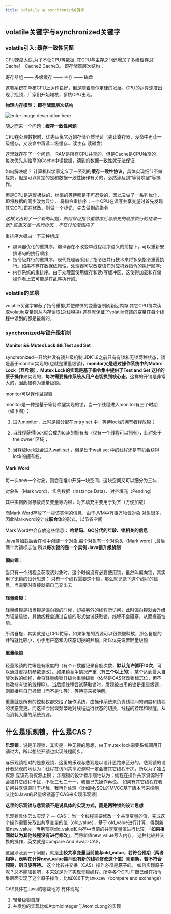 ```yaml
---
title: volatile 与 synchronizd关键字
---
```




## volatile关键字与synchronized关键字

### volatile引入: 缓存一致性问题

CPU速度太快,为了不让CPU等数据, 在CPU与主存之间还增加了多级缓存,即Cache1　Cache2 Cache3。 即存储器层次结构：

寄存器组 ——  多级缓存  —— 主存  ——  磁盘

这套系统在单核CPU上运作良好，但是随着摩尔定律的发展，CPU的运算速度出现了瓶颈，厂家们开始堆核，多核CPU出现。  

**物理内存模型： 即存储器层次结构**

![enter image description here](Java并发总结/java-memory-model-4.png)

随之而来一个问题：**缓存一致性问题**

CPU在处理数据时，优先从离它近的存储介质里读（先读寄存器，没命中再读一级缓存，又没命中再读二级缓存… 读主存 读磁盘）

这里就存在了一个问题， RAM是所有CPU共享的，但是Cache是CPU独享的， 每次优先从独享的Cache中读数据，读到的数据一致性就无法保证

如何解决呢？  计算机科学家定义了一系列的**缓存一致性协议**，具体实现细节不做探究，但是可以肯定的是和数据一致性操作有关的，必然涉及到“等待唤醒”等操作。

但是CPU是速度极快的，丝毫的等待都是不可忍受的，因此又做了一系列优化，即将数据的同步改为异步， 将指令重排序：一个CPU在读写共享变量时首先发现其它CPU正在修改，则做一个标记，先去做别的指令  

*这样又出现了一个新的问题，如何保证指令重排序后与原先的顺序执行的结果一致?  这里又是一系列协议… 不在讨论范围内了*

重排序大概由一下三种组成

- 编译器优化的重排序。编译器在不改变单线程程序语义的前提下，可以重新安排语句的执行顺序;
- 指令级并行的重排序。现代处理器采用了指令级并行技术来将多条指令重叠执行。如果不存在数据依赖性，处理器可以改变语句对应机器指令的执行顺序;
- 内存系统的重排序。由于处理器使用缓存和读/写缓冲区，这使得加载和存储操作看上去可能是在乱序执行的。

### volatile的底层

volatile关键字屏蔽了指令重排,并使修饰的变量强制刷新回内存,其它CPU每次读取volatile变量则从内存读取(总线嗅探)  这样就保证了volatile修饰的变量在每个线程中读到的都是最新的。

### synchronized与锁升级机制

#### Monitor && Mutex Lock && Test and Set

synchronized一开始并没有锁升级机制,JDK1.6之前只有有锁和无锁两种状态，锁是基于monitor实现的(也就是重量级锁)，**monitor又是通过操作系统中的Mutex Lock（互斥锁），Mutex Lock的实现是基于指令集中提供了Test and Set 这样的原子操作**来实现的，**每次需要操作系统从用户态切换到核心态**，这样的开销是非常大的，因此被称为重量级锁。  

monitor可以译作监视器

monitor是一种是基于等待唤醒实现的锁，当一个线程进入monitor有三个时期（如下图）；

1. 进入monitor，此时是被分配在entry set 中，等待lock的拥有者释放锁；

2. 当线程获得lock就会成为lock的拥有者（仅有一个线程可以拥有），此时处于 the owner 区域；

3. 当释放lock就会进入wait set ，但是处于wait set 中的线程还是有机会获得lock的拥有权。

#### Mark Word

每一次new一个对象，则会在堆中开辟一块空间，这块空间又可以细分为三块：

对象头（Mark word）、实例数据（Instance Data）、对齐填充（Pending）

其中实例数据存放成员变量等内容，对齐填充主要用于对齐（方便加载）

而Mark Word存放了一些该实例的信息，由于JVM中万事万物皆对象 对象很多，因此Markword设计成**联合体**的形式，以节省空间

Mark Word中会存放这些信息： **哈希码、GC分代的年龄、锁相关的信息**

Java类加载后会在堆中创建一个对象,每个对象有一个对象头（Mark word）,最后两个为锁标志位  所以**每次锁的是一个实例**
**Java锁升级机制**

#### 偏向锁：

当只有一个线程会获取该对象时，这个时候没有必要使用锁，虽然叫偏向锁，其实用了无锁的设计思想： 只有一个线程需要这个锁，那么就记录下这个线程的信息，当需要时直接就把自己交出去

#### 轻量级锁：

轻量级锁是指当锁是偏向锁的时候，却被另外的线程所访问，此时偏向锁就会升级为轻量级锁，其他线程会通过自旋的形式尝试获取锁，线程不会阻塞，从而提高性能。

所谓自旋，其实就是让CPU忙等，如果争抢的资源可以很快被释放，那么自旋的开销就比较小，小于用户态和内核态切换的开销，所以优先设置轻量级锁

#### 重量级锁

轻量级锁的忙等是有限度的（有个计数器记录自旋次数，**默认允许循环10次**，可以通过虚拟机参数更改）。如果锁竞争情况严重（有**三个以上的**），某个达到最大自旋次数的线程，会将轻量级锁升级为重量级锁（依然是CAS修改锁标志位，但不修改持有锁的线程ID）。当后续线程尝试获取锁时，发现被占用的锁是重量级锁，则直接将自己挂起（而不是忙等），等待将来被唤醒。

重量就是所有的控制权都交给了操作系统，由操作系统来负责线程间的调度和线程的状态变更。而这样会出现频繁地对线程运行状态的切换，线程的挂起和唤醒，从而消耗大量的系统资源。

## 什么是乐观锁，什么是CAS？

**乐观锁**：说是乐观锁，其实是一种无锁的思想，由于mutex lock需要系统调用开销过大，所以想绕开锁也实现线程同步。  

与乐观锁相对的是悲观锁，这里的乐观与悲观是以设计思路来区分的，悲观锁的设计者悲观的地认为：线程在访问共享资源时一定会被其它线程干扰，所以为了独占资源 应该先将资源上锁；   乐观锁的设计者乐观地认为：线程在操作共享资源时不会被其它线程干扰，不管三七二十一，我自己先操作再说。 如果有其它线程在我访问共享资源时干扰我，我再作处理（比如MySQL的MVCC基于版本号来控制， 又比如Java的轻量级锁基于CAS来实现乐观锁）

**这里的乐观锁与悲观锁不是说具体的实现方式，而是两种锁的设计思想**

乐观锁具体怎么实现？ — CAS： 
当一个线程需要修改一个共享变量的值，完成这个操作需要先取出共享变量的值（old_value），基于 old_value进行计算，得到新值new_value，再用预期old_value和内存中当前的共享变量值进行比较，**「如果相同就认为其他线程没有进行修改」**，而将新值new_value写入内存。 这种比较并交换的操作，英文就是Compare And Swap-CAS。

这里涉及到一个问题，就是**比较共享变量当前值与old_value，若符合预期（两者相等，表明在计算new_value期间没有新的线程修改这个值）则更新，若不符合预期，则自旋等待。**   这个比较并交换（CAS）操作必须是**原子**的。 如何实现原子呢？总不能加锁吧，本来就是为了实现无锁编程。所幸各个CPU厂商已经在指令集层面实现了这个原子操作，比如X86下为`CMPXCHG`（compare and exchange）

CAS具体在Java的哪些地方 有体现呢：

1. 轻量级锁自旋
2. 并发包的实现比如AtomicInteger与AtomicLong的实现

